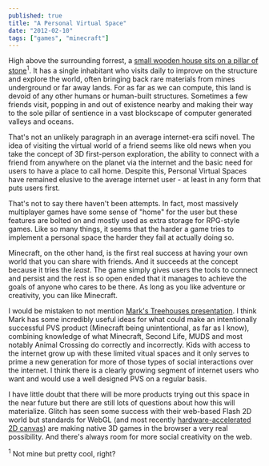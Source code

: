 ```yaml
---
published: true
title: "A Personal Virtual Space"
date: "2012-02-10"
tags: ["games", "minecraft"]
---
```

High above the surrounding forrest, a [small wooden house sits on a pillar of stone](http://imgur.com/a/1DhuT)<sup>1</sup>. It has a single inhabitant who visits daily to improve on the structure and explore the world, often bringing back rare materials from mines underground or far away lands. For as far as we can compute, this land is devoid of any other humans or human-built structures. Sometimes a few friends visit, popping in and out of existence nearby and making their way to the sole pillar of sentience in a vast blockscape of computer generated valleys and oceans.

That's not an unlikely paragraph in an average internet-era scifi novel. The idea of visiting the virtual world of a friend seems like old news when you take the concept of 3D first-person exploration, the ability to connect with a friend from anywhere on the planet via the internet and the basic need for users to have a place to call home. Despite this, Personal Virtual Spaces have remained elusive to the average internet user - at least in any form that puts users first.

That's not to say there haven't been attempts. In fact, most massively multiplayer games have some sense of "home" for the user but these features are bolted on and mostly used as extra storage for RPG-style games. Like so many things, it seems that the harder a game tries to implement a personal space the harder they fail at actually doing so.

Minecraft, on the other hand, is the first real success at having your own world that you can share with friends. And it succeeds at the concept because it tries the *least*. The game simply gives users the tools to connect and persist and the rest is so open ended that it manages to achieve the goals of anyone who cares to be there. As long as you like adventure or creativity, you can like Minecraft.

I would be mistaken to not mention [Mark's Treehouses presentation](http://speakerdeck.com/u/markpasc/p/treehouses-online-community-for-internet). I think Mark has some incredibly useful ideas for what could make an intentionally successful PVS product (Minecraft being unintentional, as far as I know), combining knowledge of what Minecraft, Second Life, MUDS and most notably Animal Crossing do correctly and incorrectly. Kids with access to the internet grow up with these limited vitual spaces and it only serves to prime a new generation for more of those types of social interactions over the internet. I think there is a clearly growing segment of internet users who want and would use a well designed PVS on a regular basis.

I have little doubt that there will be more products trying out this space in the near future but there are still lots of questions about how this will materialize. Glitch has seen some success with their web-based Flash 2D world but standards for WebGL (and most recently [hardware-accelerated 2D canvas](http://blog.chromium.org/2012/02/gpu-accelerating-2d-canvas-and-enabling.html)) are making native 3D games in the browser a very real possibility. And there's always room for more social creativity on the web.

<sup>1</sup> Not mine but pretty cool, right?
